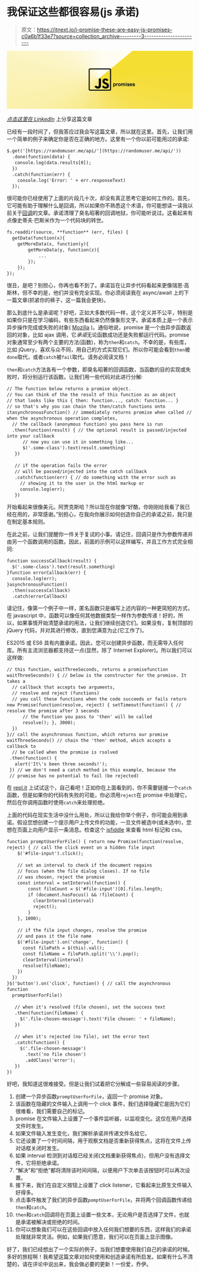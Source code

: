 # 我保证这些都很容易(js 承诺)

> 原文：<https://itnext.io/i-promise-these-are-easy-js-promises-c0a6b1f33e7?source=collection_archive---------3----------------------->

![](img/816b6aa25906a4ecaa0bf20c0f42c806.png)

[*点击这里在 LinkedIn*](https://www.linkedin.com/cws/share?url=https%3A%2F%2Fitnext.io%2Fi-promise-these-are-easy-js-promises-c0a6b1f33e7) 上分享这篇文章

已经有一段时间了，但我答应过我会写这篇文章，所以就在这里。首先，让我们用一个简单的例子来确定你是否在正确的地方。这里有一个你以前可能用过的承诺:

```
$.get('[https://randomuser.me/api/'](https://randomuser.me/api/'))
  .done(function(data) {
   console.log(data.results[0]);
  })
  .catch(function(err) {
    console.log('Error: ' + err.responseText)
  });
```

很可能你已经使用了上面的片段几十次，却没有真正思考它是如何工作的。首先，它可能有助于理解什么是回调，所以如果你不熟悉这个术语，你可能想读一读我以前关于[回调](https://medium.com/@jgrisafe/callbacks-for-babies-ae5624257a6f)的文章。承诺清理了臭名昭著的回调地狱，你可能听说过。这看起来有点像史蒂夫·巴斯米作为一个代码块的转世。

```
fs.readdir(source, **function** (err, files) {
  getData(function(x){
    getMoreData(x, function(y){
        getMoreData(y, function(z){ 
            ...
        });
    });
});
```

很丑，是吧？别担心，你再也看不到了。承诺旨在让异步代码看起来更像瑞恩·高斯林，但不幸的是，他们并没有完全实现。你必须阅读我在 async/await 上的下一篇文章(抓紧你的裤子，这一篇我会更快)。

那么到底什么是承诺呢？好吧，正如大多数代码一样，这个定义并不公平，特别是如果你只是在学习编码，有些东西看起来仍然像象形文字。承诺本质上是一个表示异步操作完成或失败的对象( [Mozilla](https://developer.mozilla.org/en-US/docs/Web/JavaScript/Reference/Global_Objects/Promise) )。通俗地说，promise 是一个由异步函数返回的对象，比如 ajax 调用，它*承诺*无论函数成功还是失败都运行代码。promise 对象通常至少有两个主要的方法(函数)，称为`then`和`catch`。不幸的是，有些库，比如 jQuery，喜欢与众不同，用自己的方式实现它们。所以你可能会看到`then`被`done`取代，或者`catch`被`fail`取代。请务必阅读文档！

`then`和`catch`方法各有一个参数，即臭名昭著的回调函数，当函数的目的实现或失败时，将分别运行该函数。让我们用一些代码对此进行分解:

```
// The function below returns a promise object.
// You can think of the the result of this function as an object
// that looks like this { then: function..., catch: function... }
// so that's why you can chain the then/catch functions onto itasynchronousFunction() // immediately returns promise when called // when the asynchronous operation completes,
  // the callback (anonymous function) you pass here is run
  .then(function(result) { // the optional result is passed/injected into your callback
      // now you can use it in something like...
      $('.some-class').text(result.something)
   })

   // if the operation fails the error
   // will be passed/injected into the catch callback
   .catch(function(err) { // do something with the error such as
     // showing it to the user in the html markup or
     console.log(err);
   })
```

开始看起来很像美元。阿贾克斯哈？所以现在你就像“好酷，你刚刚给我看了我已经在用的，非常感谢。”别担心，在我向你展示如何创造你自己的承诺之前，我只是在制定基本规则。

在此之前，让我们提醒你一件关于复试的小事。请记住，回调只是作为参数传递并由另一个函数调用的函数。因此，前面的示例可以这样编写，并且工作方式完全相同:

```
function successCallback(result) {
  $('.some-class').text(result.something)
}function errorCallback(err) {
  console.log(err);
}asynchronousFunction()
  .then(successCallback)
  .catch(errorCallback)
```

请记住，像第一个例子中一样，匿名函数只是编写上述内容的一种更简短的方式，在 javascript 中，函数可以像任何其他数据类型一样作为参数传递！好的，所以，如果事情开始清楚承诺的用法，让我们继续创造它们。如果没有，复制顶部的 jQuery 代码，并对其进行修改，直到您满意为止(它工作了)。

ES2015 或 ES6 具有内置承诺。因此，您可以创建异步函数，而无需导入任何库。所有主流浏览器都支持这一点(显然，除了 Internet Explorer)。所以我们可以这样做:

```
// this function, waitThreeSeconds, returns a promisefunction waitThreeSeconds() { // below is the constructor for the promise. It takes a 
  // callback that accepts two arguments,
  // resolve and reject (functions)
  // you call these functions when the code succeeds or fails return new Promise(function(resolve, reject) { setTimeout(function() { // resolve the promise after 3 seconds
      // the function you pass to 'then' will be called
      resolve(); }, 3000);
  })
}// call the asynchronous function, which returns our promise
waitThreeSeconds() // chain the 'then' method, which accepts a callback to 
  // be called when the promise is rsolved
 .then(function() {
   alert('It\'s been three seconds!');
 }) // we don't need a catch method in this example, because the
 // promise has no potential to fail (be rejected)
```

在 [repl.it](https://repl.it/@jgrisafe/AccomplishedUnlawfulChapter) 上试试这个，自己看吧！正如你在上面看到的，你不需要链接一个`catch`函数，但是如果你的代码有失败的可能，你必须用`reject`在 promise 中处理它，然后在你调用函数时使用`catch`来处理拒绝。

上面的代码在现实生活中没什么用处，所以让我给你举个例子，你可能会用到承诺。假设您想创建一个提示用户上传文件的功能，一旦文件被选中(或未选中)，您想在页面上向用户显示一条消息。检查这个 [jsfiddle](https://jsfiddle.net/jgrisafe/Le7pxr5j/54/) 来查看 html 标记和 css。

```
function promptUserForFile() { return new Promise(function(resolve, reject) { // call the click event on a hidden file input
    $('#file-input').click();

    // set an interval to check if the document regains
    // focus (when the file dialog closes). If no file
    // was chosen, reject the promise
    const interval = setInterval(function() {
        const fileCount = $('#file-input')[0].files.length;
        if (document.hasFocus() && !fileCount) {
          clearInterval(interval)
          reject();
        }
    }, 1000);

    // if the file input changes, resolve the promise
    // and pass it the file name
    $('#file-input').on('change', function() {
      const filePath = $(this).val();
      const fileName = filePath.split('\\').pop();
      clearInterval(interval)
      resolve(fileName);
    })
  })
}$('button').on('click', function() { // call the asynchronous function
  promptUserForFile()

   // when it's resolved (file chosen), set the success text
   .then(function(fileName) {
     $('.file-chosen-message').text('File chosen: ' + fileName);
   })

   // when it's rejected (no file), set the error text
   .catch(function() {
     $('.file-chosen-message')
       .text('no file chosen')
       .addClass('error');
   })
})
```

好吧，我知道这很难接受。但是让我们试着把它分解成一些容易阅读的步骤。

1.  创建一个异步函数`promptUserForFile`，返回一个 promise 对象。
2.  该函数在隐藏的文件输入上调用一个 click 事件，我们选择隐藏它是因为它们很难看，我们需要自己的标记。
3.  promise 在文件输入上设置了一个事件监听器，以监视变化。这仅在用户选择文件时发生。
4.  如果文件输入发生变化，我们解析承诺并传递文件名给它。
5.  它还设置了一个时间间隔，用于观察文档是否重新获得焦点，这将在文件上传对话框关闭时发生。
6.  如果 interval 检测到对话框已经关闭(文档重新获得焦点)，但用户没有选择文件，它将拒绝承诺。
7.  “解决”和“拒绝”都将清除该时间间隔，以便用户下次单击该按钮时可以再次设置。
8.  接下来，我们在自定义按钮上设置了 click listener，它看起来比原生文件输入好得多。
9.  点击事件触发了我们的异步函数`pomptUserForFile`，并将两个回调函数传递给`then`和`catch`。
10.  `then`和`catch`回调将在页面上设置一些文本，无论用户是否选择了文件，也就是承诺被解决或拒绝的时间。
11.  你可以想象我们可以在这些回调中放入任何我们想要的东西，这样我们的承诺处理就非常灵活。例如，如果我们愿意，我们可以在页面上显示图像。

好了，我们已经想出了一个实际的例子，当我们想要使用我们自己的承诺的时候。多好的旅程啊！我希望这篇文章对如何使用和创造承诺有所启发。如果有什么不清楚的，请在评论中说出来，我会做必要的更新！一份爱，乔伊。